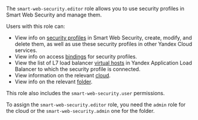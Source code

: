 The `smart-web-security.editor` role allows you to use security profiles in Smart Web Security and manage them.

Users with this role can:
* View info on [security profiles](../../smartwebsecurity/concepts/profiles.md) in Smart Web Security, create, modify, and delete them, as well as use these security profiles in other Yandex Cloud services.
* View info on access [bindings](../../iam/concepts/access-control/index.md#access-bindings) for security profiles.
* View the list of L7 load balancer [virtual hosts](../../application-load-balancer/concepts/http-router.md#virtual-host) in Yandex Application Load Balancer to which the security profile is connected.
* View information on the relevant [cloud](../../resource-manager/concepts/resources-hierarchy.md#cloud).
* View info on the relevant [folder](../../resource-manager/concepts/resources-hierarchy.md#folder).

This role also includes the `smart-web-security.user` permissions.

To assign the `smart-web-security.editor` role, you need the `admin` role for the cloud or the `smart-web-security.admin` one for the folder.